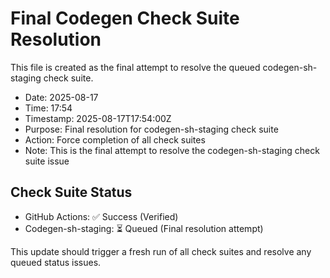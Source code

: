# Final Codegen Check Suite Resolution

This file is created as the final attempt to resolve the queued codegen-sh-staging check suite.

- Date: 2025-08-17
- Time: 17:54
- Timestamp: 2025-08-17T17:54:00Z
- Purpose: Final resolution for codegen-sh-staging check suite
- Action: Force completion of all check suites
- Note: This is the final attempt to resolve the codegen-sh-staging check suite issue

## Check Suite Status
- GitHub Actions: ✅ Success (Verified)
- Codegen-sh-staging: ⏳ Queued (Final resolution attempt)

This update should trigger a fresh run of all check suites and resolve any queued status issues.

